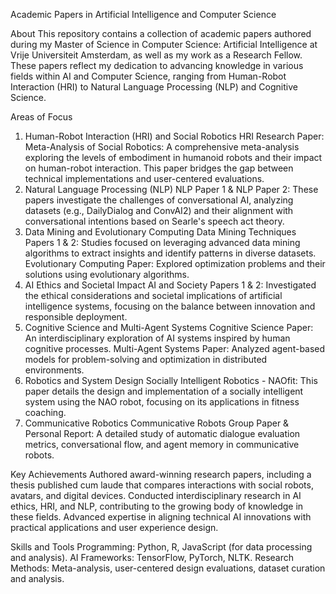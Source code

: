 Academic Papers in Artificial Intelligence and Computer Science

About
This repository contains a collection of academic papers authored during my Master of Science in Computer Science: Artificial Intelligence at Vrije Universiteit Amsterdam, as well as my work as a Research Fellow. These papers reflect my dedication to advancing knowledge in various fields within AI and Computer Science, ranging from Human-Robot Interaction (HRI) to Natural Language Processing (NLP) and Cognitive Science.

Areas of Focus
1. Human-Robot Interaction (HRI) and Social Robotics
HRI Research Paper: Meta-Analysis of Social Robotics: A comprehensive meta-analysis exploring the levels of embodiment in humanoid robots and their impact on human-robot interaction. This paper bridges the gap between technical implementations and user-centered evaluations.
2. Natural Language Processing (NLP)
NLP Paper 1 & NLP Paper 2: These papers investigate the challenges of conversational AI, analyzing datasets (e.g., DailyDialog and ConvAI2) and their alignment with conversational intentions based on Searle's speech act theory.
3. Data Mining and Evolutionary Computing
Data Mining Techniques Papers 1 & 2: Studies focused on leveraging advanced data mining algorithms to extract insights and identify patterns in diverse datasets.
Evolutionary Computing Paper: Explored optimization problems and their solutions using evolutionary algorithms.
4. AI Ethics and Societal Impact
AI and Society Papers 1 & 2: Investigated the ethical considerations and societal implications of artificial intelligence systems, focusing on the balance between innovation and responsible deployment.
5. Cognitive Science and Multi-Agent Systems
Cognitive Science Paper: An interdisciplinary exploration of AI systems inspired by human cognitive processes.
Multi-Agent Systems Paper: Analyzed agent-based models for problem-solving and optimization in distributed environments.
6. Robotics and System Design
Socially Intelligent Robotics - NAOfit: This paper details the design and implementation of a socially intelligent system using the NAO robot, focusing on its applications in fitness coaching.
7. Communicative Robotics
Communicative Robots Group Paper & Personal Report: A detailed study of automatic dialogue evaluation metrics, conversational flow, and agent memory in communicative robots.

Key Achievements
Authored award-winning research papers, including a thesis published cum laude that compares interactions with social robots, avatars, and digital devices.
Conducted interdisciplinary research in AI ethics, HRI, and NLP, contributing to the growing body of knowledge in these fields.
Advanced expertise in aligning technical AI innovations with practical applications and user experience design.

Skills and Tools
Programming: Python, R, JavaScript (for data processing and analysis).
AI Frameworks: TensorFlow, PyTorch, NLTK.
Research Methods: Meta-analysis, user-centered design evaluations, dataset curation and analysis.
